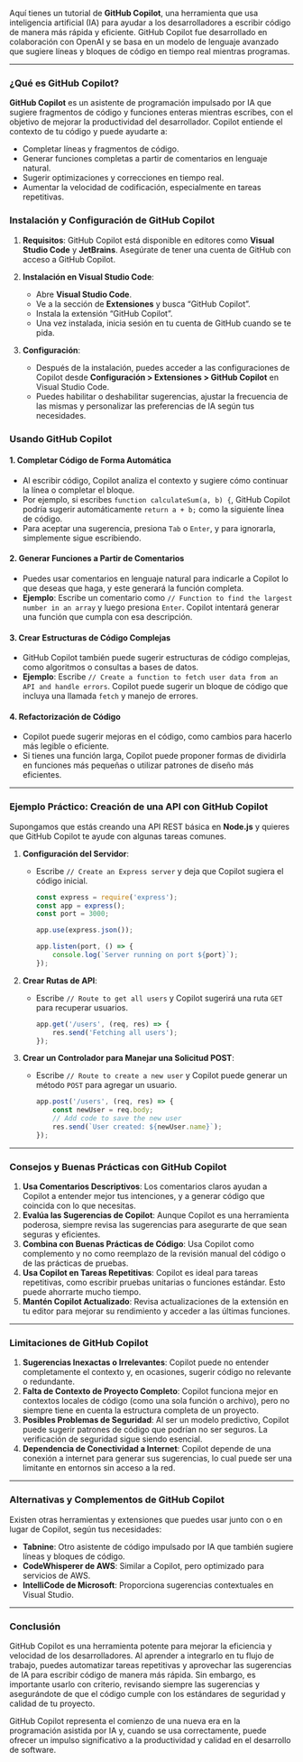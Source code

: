 Aquí tienes un tutorial de **GitHub Copilot**, una herramienta que usa inteligencia artificial (IA) para ayudar a los desarrolladores a escribir código de manera más rápida y eficiente. GitHub Copilot fue desarrollado en colaboración con OpenAI y se basa en un modelo de lenguaje avanzado que sugiere líneas y bloques de código en tiempo real mientras programas.

---

### ¿Qué es GitHub Copilot?

**GitHub Copilot** es un asistente de programación impulsado por IA que sugiere fragmentos de código y funciones enteras mientras escribes, con el objetivo de mejorar la productividad del desarrollador. Copilot entiende el contexto de tu código y puede ayudarte a:

- Completar líneas y fragmentos de código.
- Generar funciones completas a partir de comentarios en lenguaje natural.
- Sugerir optimizaciones y correcciones en tiempo real.
- Aumentar la velocidad de codificación, especialmente en tareas repetitivas.

### Instalación y Configuración de GitHub Copilot

1. **Requisitos**: GitHub Copilot está disponible en editores como **Visual Studio Code** y **JetBrains**. Asegúrate de tener una cuenta de GitHub con acceso a GitHub Copilot.

2. **Instalación en Visual Studio Code**:
   - Abre **Visual Studio Code**.
   - Ve a la sección de **Extensiones** y busca “GitHub Copilot”.
   - Instala la extensión “GitHub Copilot”.
   - Una vez instalada, inicia sesión en tu cuenta de GitHub cuando se te pida.

3. **Configuración**:
   - Después de la instalación, puedes acceder a las configuraciones de Copilot desde **Configuración > Extensiones > GitHub Copilot** en Visual Studio Code.
   - Puedes habilitar o deshabilitar sugerencias, ajustar la frecuencia de las mismas y personalizar las preferencias de IA según tus necesidades.

### Usando GitHub Copilot

#### 1. Completar Código de Forma Automática
   - Al escribir código, Copilot analiza el contexto y sugiere cómo continuar la línea o completar el bloque.
   - Por ejemplo, si escribes `function calculateSum(a, b) {`, GitHub Copilot podría sugerir automáticamente `return a + b;` como la siguiente línea de código.
   - Para aceptar una sugerencia, presiona `Tab` o `Enter`, y para ignorarla, simplemente sigue escribiendo.

#### 2. Generar Funciones a Partir de Comentarios
   - Puedes usar comentarios en lenguaje natural para indicarle a Copilot lo que deseas que haga, y este generará la función completa.
   - **Ejemplo**: Escribe un comentario como `// Function to find the largest number in an array` y luego presiona `Enter`. Copilot intentará generar una función que cumpla con esa descripción.

#### 3. Crear Estructuras de Código Complejas
   - GitHub Copilot también puede sugerir estructuras de código complejas, como algoritmos o consultas a bases de datos.
   - **Ejemplo**: Escribe `// Create a function to fetch user data from an API and handle errors`. Copilot puede sugerir un bloque de código que incluya una llamada `fetch` y manejo de errores.

#### 4. Refactorización de Código
   - Copilot puede sugerir mejoras en el código, como cambios para hacerlo más legible o eficiente.
   - Si tienes una función larga, Copilot puede proponer formas de dividirla en funciones más pequeñas o utilizar patrones de diseño más eficientes.

---

### Ejemplo Práctico: Creación de una API con GitHub Copilot

Supongamos que estás creando una API REST básica en **Node.js** y quieres que GitHub Copilot te ayude con algunas tareas comunes.

1. **Configuración del Servidor**:
   - Escribe `// Create an Express server` y deja que Copilot sugiera el código inicial.

     ```javascript
     const express = require('express');
     const app = express();
     const port = 3000;

     app.use(express.json());

     app.listen(port, () => {
         console.log(`Server running on port ${port}`);
     });
     ```

2. **Crear Rutas de API**:
   - Escribe `// Route to get all users` y Copilot sugerirá una ruta `GET` para recuperar usuarios.

     ```javascript
     app.get('/users', (req, res) => {
         res.send('Fetching all users');
     });
     ```

3. **Crear un Controlador para Manejar una Solicitud POST**:
   - Escribe `// Route to create a new user` y Copilot puede generar un método `POST` para agregar un usuario.

     ```javascript
     app.post('/users', (req, res) => {
         const newUser = req.body;
         // Add code to save the new user
         res.send(`User created: ${newUser.name}`);
     });
     ```

---

### Consejos y Buenas Prácticas con GitHub Copilot

1. **Usa Comentarios Descriptivos**: Los comentarios claros ayudan a Copilot a entender mejor tus intenciones, y a generar código que coincida con lo que necesitas.
2. **Evalúa las Sugerencias de Copilot**: Aunque Copilot es una herramienta poderosa, siempre revisa las sugerencias para asegurarte de que sean seguras y eficientes.
3. **Combina con Buenas Prácticas de Código**: Usa Copilot como complemento y no como reemplazo de la revisión manual del código o de las prácticas de pruebas.
4. **Usa Copilot en Tareas Repetitivas**: Copilot es ideal para tareas repetitivas, como escribir pruebas unitarias o funciones estándar. Esto puede ahorrarte mucho tiempo.
5. **Mantén Copilot Actualizado**: Revisa actualizaciones de la extensión en tu editor para mejorar su rendimiento y acceder a las últimas funciones.

---

### Limitaciones de GitHub Copilot

1. **Sugerencias Inexactas o Irrelevantes**: Copilot puede no entender completamente el contexto y, en ocasiones, sugerir código no relevante o redundante.
2. **Falta de Contexto de Proyecto Completo**: Copilot funciona mejor en contextos locales de código (como una sola función o archivo), pero no siempre tiene en cuenta la estructura completa de un proyecto.
3. **Posibles Problemas de Seguridad**: Al ser un modelo predictivo, Copilot puede sugerir patrones de código que podrían no ser seguros. La verificación de seguridad sigue siendo esencial.
4. **Dependencia de Conectividad a Internet**: Copilot depende de una conexión a internet para generar sus sugerencias, lo cual puede ser una limitante en entornos sin acceso a la red.

---

### Alternativas y Complementos de GitHub Copilot

Existen otras herramientas y extensiones que puedes usar junto con o en lugar de Copilot, según tus necesidades:

- **Tabnine**: Otro asistente de código impulsado por IA que también sugiere líneas y bloques de código.
- **CodeWhisperer de AWS**: Similar a Copilot, pero optimizado para servicios de AWS.
- **IntelliCode de Microsoft**: Proporciona sugerencias contextuales en Visual Studio.

---

### Conclusión

GitHub Copilot es una herramienta potente para mejorar la eficiencia y velocidad de los desarrolladores. Al aprender a integrarlo en tu flujo de trabajo, puedes automatizar tareas repetitivas y aprovechar las sugerencias de IA para escribir código de manera más rápida. Sin embargo, es importante usarlo con criterio, revisando siempre las sugerencias y asegurándote de que el código cumple con los estándares de seguridad y calidad de tu proyecto.

GitHub Copilot representa el comienzo de una nueva era en la programación asistida por IA y, cuando se usa correctamente, puede ofrecer un impulso significativo a la productividad y calidad en el desarrollo de software.